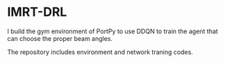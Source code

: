 # IMRT-DRL
I build the gym environment of PortPy to use DDQN to train the agent that can choose the proper beam angles.

The repository includes environment and network traning codes.
